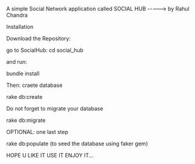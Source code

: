 A simple Social Network application called SOCIAL HUB
                                              -----> by Rahul Chandra


Installation

Download the Repository:

go to SocialHub: cd social_hub

and run:

bundle install

Then: craete database

rake db:create

Do not forget to migrate your database

rake db:migrate

OPTIONAL: one last step

rake db:populate (to seed the database using faker gem)

HOPE U LIKE IT USE IT ENJOY IT...